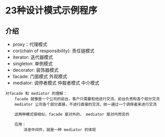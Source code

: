 # 23种设计模式示例程序

## 介绍
- proxy：代理模式
- cor(chain of responsibility): 责任链模式
- iterator: 迭代器模式
- singleton: 单例模式
- decorator: 装饰器模式
- facade: 门面模式 外观模式
- mediator: 调停者模式 仲裁者模式 中介模式
```
对facade 和 mediator 的理解：
    facade 就像是一个公司的前台，客户只需要和他进行交流，前台负责和各个部分交流
    mediator 公司各个部分直接，不进行直接的交流，统一通过一个调停者来进行交流

    这两种模式很相似，facade 是对外的， mediator 是对内而言的

    应用：
        消息中间件，就是一种 mediator 的体现
```